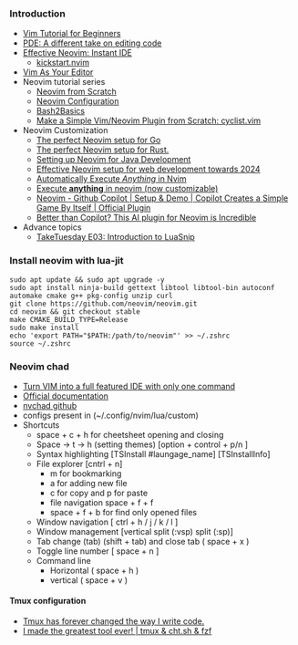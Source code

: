 
### Introduction
- [Vim Tutorial for Beginners](https://www.youtube.com/watch?v=RZ4p-saaQkc)
- [PDE: A different take on editing code](https://www.youtube.com/watch?v=QMVIJhC9Veg)
- [Effective Neovim: Instant IDE](https://www.youtube.com/watch?v=stqUbv-5u2s)
	- [kickstart.nvim](https://github.com/nvim-lua/kickstart.nvim)
- [Vim As Your Editor](https://www.youtube.com/playlist?list=PLm323Lc7iSW_wuxqmKx_xxNtJC_hJbQ7R)
- Neovim tutorial series
	- [Neovim from Scratch](https://www.youtube.com/playlist?list=PLhoH5vyxr6Qq41NFL4GvhFp-WLd5xzIzZ)
	- [Neovim Configuration](https://www.youtube.com/playlist?list=PLsz00TDipIffxsNXSkskknolKShdbcALR)
	- [Bash2Basics](https://www.youtube.com/playlist?list=PLep05UYkc6wTWlugE_9Lj6JlLpvSBbkZ_)
	- [Make a Simple Vim/Neovim Plugin from Scratch: cyclist.vim](https://www.youtube.com/watch?v=apyV4v7x33o&list=PLep05UYkc6wSgBFseCsRBSQQ1Fmf3eRa8)
- Neovim Customization
	- [The perfect Neovim setup for Go](https://www.youtube.com/watch?v=i04sSQjd-qo)
	- [The perfect Neovim setup for Rust.](https://www.youtube.com/watch?v=mh_EJhH49Ms)
	- [Setting up Neovim for Java Development](https://www.youtube.com/watch?v=8q_VPqA-KLs)
	- [Effective Neovim setup for web development towards 2024](https://www.youtube.com/watch?v=fFHlfbKVi30)
	- [Automatically Execute *Anything* in Nvim](https://www.youtube.com/watch?v=9gUatBHuXE0)
	- [Execute **anything** in neovim (now customizable)](https://www.youtube.com/watch?v=HlfjpstqXwE)
	- [Neovim - Github Copilot | Setup & Demo | Copilot Creates a Simple Game By Itself | Official Plugin](https://www.youtube.com/watch?v=eMnZBaOs4vM&list=PLhoH5vyxr6Qo_5IoxqcQjHgBe77xD5-BP)
	- [Better than Copilot? This AI plugin for Neovim is Incredible](https://www.youtube.com/watch?v=7k0KZsheLP4)
- Advance topics
	- [TakeTuesday E03: Introduction to LuaSnip](https://www.youtube.com/watch?v=Dn800rlPIho)


### Install neovim with lua-jit
```
sudo apt update && sudo apt upgrade -y
sudo apt install ninja-build gettext libtool libtool-bin autoconf automake cmake g++ pkg-config unzip curl
git clone https://github.com/neovim/neovim.git
cd neovim && git checkout stable
make CMAKE_BUILD_TYPE=Release
sudo make install
echo 'export PATH="$PATH:/path/to/neovim"' >> ~/.zshrc
source ~/.zshrc
```

### Neovim chad
- [Turn VIM into a full featured IDE with only one command](https://www.youtube.com/watch?v=Mtgo-nP_r8Y)
- [Official documentation](https://nvchad.com/docs/quickstart/install)
- [nvchad github](https://github.com/NvChad/NvChad)
- configs present in (~/.config/nvim/lua/custom)
- Shortcuts
	- space + c + h for cheetsheet opening and closing
	- Space -> t -> h (setting themes) [option + control + p/n ]
	- Syntax highlighting [TSInstall #laungage_name] [TSInstallInfo]
	- File explorer [cntrl + n] 
		- m for bookmarking
		- a for adding new file
		- c for copy and p for paste
		- file navigation space + f + f
		- space + f + b for find only opened files
	- Window navigation [ ctrl + h / j / k / l ]
	- Window management [vertical split (:vsp)  split (:sp)] 
	- Tab change (tab) (shift + tab) and close tab ( space + x )
	- Toggle line number [ space + n ]
	- Command line 
		- Horizontal ( space + h )
		- vertical ( space + v )


#### Tmux configuration
- [Tmux has forever changed the way I write code.](https://www.youtube.com/watch?v=DzNmUNvnB04)
- [I made the greatest tool ever! | tmux & cht.sh & fzf](https://www.youtube.com/watch?v=hJzqEAf2U4I)

